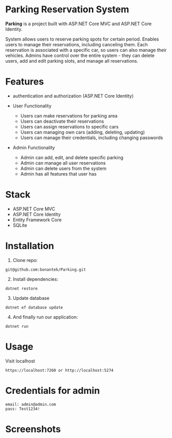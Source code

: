 # Parking Reservation System

**Parking** is a project built with ASP.NET Core MVC and ASP.NET Core Identity.

System allows users to reserve parking spots for certain period. Enables users to manage their reservations, including canceling them. Each reservation is associated with a specific car, so users can also manage their vehicles. Admins have control over the entire system - they can delete users, add and edit parking slots, and manage all reservations.

# Features

- authentication and authorization (ASP.NET Core Identity)
- User Functionality 
  - Users can make reservations for parking area
  - Users can deactivate their reservations
  - Users can assign reservations to specific cars
  - Users can managing own cars (adding, deleting, updating)
  - Users can manage their credentials, including changing passwords
  
- Admin Functionality
  - Admin can add, edit, and delete specific parking
  - Admin can manage all user reservations
  - Admin can delete users from the system
  - Admin has all features that user has

# Stack 
- ASP.NET Core MVC
- ASP.NET Core Identity
- Entity Framework Core
- SQLite

# Installation

1. Clone repo:
```
git@github.com:bonantek/Parking.git
```
2. Install dependencies:

```
dotnet restore
```
3. Update database
```
dotnet ef database update
```
4. And finally run our application:
```
dotnet run
```

# Usage
Visit localhost
```
https://localhost:7260 or http://localhost:5274
```

# Credentials for admin

```
email: admin@admin.com
pass: Test1234!
```
# Screenshots


